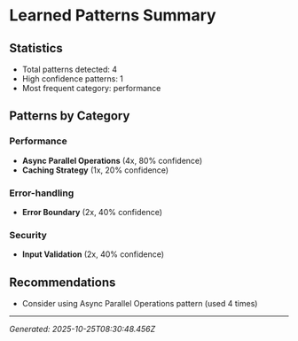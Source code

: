 # Learned Patterns Summary

## Statistics
- Total patterns detected: 4
- High confidence patterns: 1
- Most frequent category: performance

## Patterns by Category


### Performance
- **Async Parallel Operations** (4x, 80% confidence)
- **Caching Strategy** (1x, 20% confidence)


### Error-handling
- **Error Boundary** (2x, 40% confidence)


### Security
- **Input Validation** (2x, 40% confidence)


## Recommendations
- Consider using Async Parallel Operations pattern (used 4 times)

---
*Generated: 2025-10-25T08:30:48.456Z*
